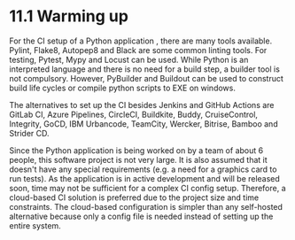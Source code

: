 # 11.1 Warming up

For the CI setup of a Python application , there are many tools available. Pylint, Flake8, Autopep8 and Black are some common linting tools. For testing, Pytest, Mypy and Locust can be used. While Python is an interpreted language and there is no need for a build step, a builder tool is not compulsory. However, PyBuilder and Buildout can be used to construct build life cycles or compile python scripts to EXE on windows.

The alternatives to set up the CI besides Jenkins and GitHub Actions are GitLab CI, Azure Pipelines, CircleCI, Buildkite, Buddy, CruiseControl, Integrity, GoCD, IBM Urbancode, TeamCity, Wercker, Bitrise, Bamboo and Strider CD.

Since the Python application is being worked on by a team of about 6 people, this software project is not very large. It is also assumed that it doesn't have any special requirements (e.g. a need for a graphics card to run tests). As the application is in active development and will be released soon, time may not be sufficient for a complex CI config setup. Therefore, a cloud-based CI solution is preferred due to the project size and time constraints. The cloud-based configuration is simpler than any self-hosted alternative because only a config file is needed instead of setting up the entire system.
